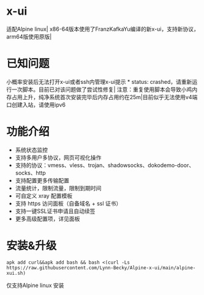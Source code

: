 # x-ui
适配Alpine linux|
x86-64版本使用了FranzKafkaYu编译的新x-ui，支持新协议，arm64版使用原版|

# 已知问题
小概率安装后无法打开x-ui或者ssh内管理x-ui提示 * status: crashed，请重新运行一次脚本。目前已对该问题做了尝试性修复|
注意：重复使用脚本会导致小鸡内存占用上升，纯净系统首次安装完毕后内存占用约在25m|目前似乎无法使用v4端口创建入站，请使用ipv6
# 功能介绍

- 系统状态监控
- 支持多用户多协议，网页可视化操作
- 支持的协议：vmess、vless、trojan、shadowsocks、dokodemo-door、socks、http
- 支持配置更多传输配置
- 流量统计，限制流量，限制到期时间
- 可自定义 xray 配置模板
- 支持 https 访问面板（自备域名 + ssl 证书）
- 支持一键SSL证书申请且自动续签
- 更多高级配置项，详见面板

# 安装&升级

```
apk add curl&&apk add bash && bash <(curl -Ls https://raw.githubusercontent.com/Lynn-Becky/Alpine-x-ui/main/alpine-xui.sh)
```
仅支持Alpine linux 安装
